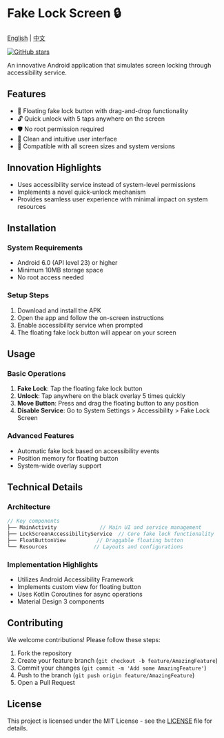 # Fake Lock Screen 🔒

[English](README.md) | [中文](README_zh.md)

[![GitHub stars](https://img.shields.io/github/stars/lee/fake-lock-screen.svg?style=social&label=Star)](https://github.com/lee/fake-lock-screen)

An innovative Android application that simulates screen locking through accessibility service.

## Features

- 🎯 Floating fake lock button with drag-and-drop functionality
- 🔓 Quick unlock with 5 taps anywhere on the screen
- 🛡️ No root permission required
- 🎨 Clean and intuitive user interface
- 📱 Compatible with all screen sizes and system versions

## Innovation Highlights

- Uses accessibility service instead of system-level permissions
- Implements a novel quick-unlock mechanism
- Provides seamless user experience with minimal impact on system resources

## Installation

### System Requirements

- Android 6.0 (API level 23) or higher
- Minimum 10MB storage space
- No root access needed

### Setup Steps

1. Download and install the APK
2. Open the app and follow the on-screen instructions
3. Enable accessibility service when prompted
4. The floating fake lock button will appear on your screen

## Usage

### Basic Operations

1. **Fake Lock**: Tap the floating fake lock button
2. **Unlock**: Tap anywhere on the black overlay 5 times quickly
3. **Move Button**: Press and drag the floating button to any position
4. **Disable Service**: Go to System Settings > Accessibility > Fake Lock Screen

### Advanced Features

- Automatic fake lock based on accessibility events
- Position memory for floating button
- System-wide overlay support

## Technical Details

### Architecture

```kotlin
// Key components
├── MainActivity              // Main UI and service management
├── LockScreenAccessibilityService  // Core fake lock functionality
├── FloatButtonView          // Draggable floating button
└── Resources               // Layouts and configurations
```

### Implementation Highlights

- Utilizes Android Accessibility Framework
- Implements custom view for floating button
- Uses Kotlin Coroutines for async operations
- Material Design 3 components

## Contributing

We welcome contributions! Please follow these steps:

1. Fork the repository
2. Create your feature branch (`git checkout -b feature/AmazingFeature`)
3. Commit your changes (`git commit -m 'Add some AmazingFeature'`)
4. Push to the branch (`git push origin feature/AmazingFeature`)
5. Open a Pull Request

## License

This project is licensed under the MIT License - see the [LICENSE](LICENSE) file for details.